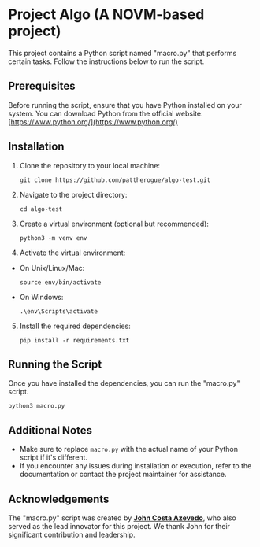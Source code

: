 # Project Algo (A NOVM-based project)

This project contains a Python script named "macro.py" that performs certain tasks. Follow the instructions below to run the script.

## Prerequisites

Before running the script, ensure that you have Python installed on your system. You can download Python from the official website: [https://www.python.org/](https://www.python.org/)

## Installation

1. Clone the repository to your local machine:
   ```  
   git clone https://github.com/pattherogue/algo-test.git
   ```
3. Navigate to the project directory:
   ```
   cd algo-test
   ```
5. Create a virtual environment (optional but recommended):
   ```
   python3 -m venv env
   ```
7. Activate the virtual environment:
   
- On Unix/Linux/Mac:
  ```
  source env/bin/activate
  ```

- On Windows:
  ```
  .\env\Scripts\activate
  ```

5. Install the required dependencies:
   ```
   pip install -r requirements.txt
   ```
## Running the Script

   Once you have installed the dependencies, you can run the "macro.py" script.
   ```
   python3 macro.py
   ```
## Additional Notes

- Make sure to replace `macro.py` with the actual name of your Python script if it's different.
- If you encounter any issues during installation or execution, refer to the documentation or contact the project maintainer for assistance.

## Acknowledgements

The "macro.py" script was created by **[John Costa Azevedo]((https://www.linkedin.com/in/john-azevedo-iii/))**, who also served as the lead innovator for this project. We thank John for their significant contribution and leadership.

